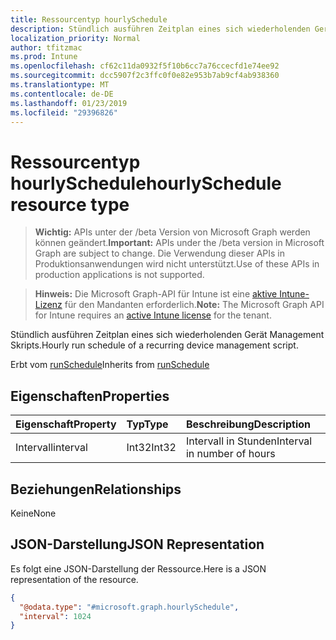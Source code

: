 ```yaml
---
title: Ressourcentyp hourlySchedule
description: Stündlich ausführen Zeitplan eines sich wiederholenden Gerät Management Skripts.
localization_priority: Normal
author: tfitzmac
ms.prod: Intune
ms.openlocfilehash: cf62c11da0932f5f10b6cc7a76ccecfd1e74ee92
ms.sourcegitcommit: dcc5907f2c3ffc0f0e82e953b7ab9cf4ab938360
ms.translationtype: MT
ms.contentlocale: de-DE
ms.lasthandoff: 01/23/2019
ms.locfileid: "29396826"
---
```

# <a name="hourlyschedule-resource-type"></a><span data-ttu-id="55716-103">Ressourcentyp hourlySchedule</span><span class="sxs-lookup"><span data-stu-id="55716-103">hourlySchedule resource type</span></span>

> <span data-ttu-id="55716-104">**Wichtig:** APIs unter der /beta Version von Microsoft Graph werden können geändert.</span><span class="sxs-lookup"><span data-stu-id="55716-104">**Important:** APIs under the /beta version in Microsoft Graph are subject to change.</span></span> <span data-ttu-id="55716-105">Die Verwendung dieser APIs in Produktionsanwendungen wird nicht unterstützt.</span><span class="sxs-lookup"><span data-stu-id="55716-105">Use of these APIs in production applications is not supported.</span></span>

> <span data-ttu-id="55716-106">**Hinweis:** Die Microsoft Graph-API für Intune ist eine [aktive Intune-Lizenz](https://go.microsoft.com/fwlink/?linkid=839381) für den Mandanten erforderlich.</span><span class="sxs-lookup"><span data-stu-id="55716-106">**Note:** The Microsoft Graph API for Intune requires an [active Intune license](https://go.microsoft.com/fwlink/?linkid=839381) for the tenant.</span></span>

<span data-ttu-id="55716-107">Stündlich ausführen Zeitplan eines sich wiederholenden Gerät Management Skripts.</span><span class="sxs-lookup"><span data-stu-id="55716-107">Hourly run schedule of a recurring device management script.</span></span>


<span data-ttu-id="55716-108">Erbt vom [runSchedule](../resources/intune-devices-runschedule.md)</span><span class="sxs-lookup"><span data-stu-id="55716-108">Inherits from [runSchedule](../resources/intune-devices-runschedule.md)</span></span>

## <a name="properties"></a><span data-ttu-id="55716-109">Eigenschaften</span><span class="sxs-lookup"><span data-stu-id="55716-109">Properties</span></span>
|<span data-ttu-id="55716-110">Eigenschaft</span><span class="sxs-lookup"><span data-stu-id="55716-110">Property</span></span>|<span data-ttu-id="55716-111">Typ</span><span class="sxs-lookup"><span data-stu-id="55716-111">Type</span></span>|<span data-ttu-id="55716-112">Beschreibung</span><span class="sxs-lookup"><span data-stu-id="55716-112">Description</span></span>|
|:---|:---|:---|
|<span data-ttu-id="55716-113">Intervall</span><span class="sxs-lookup"><span data-stu-id="55716-113">interval</span></span>|<span data-ttu-id="55716-114">Int32</span><span class="sxs-lookup"><span data-stu-id="55716-114">Int32</span></span>|<span data-ttu-id="55716-115">Intervall in Stunden</span><span class="sxs-lookup"><span data-stu-id="55716-115">Interval in number of hours</span></span>|

## <a name="relationships"></a><span data-ttu-id="55716-116">Beziehungen</span><span class="sxs-lookup"><span data-stu-id="55716-116">Relationships</span></span>
<span data-ttu-id="55716-117">Keine</span><span class="sxs-lookup"><span data-stu-id="55716-117">None</span></span>

## <a name="json-representation"></a><span data-ttu-id="55716-118">JSON-Darstellung</span><span class="sxs-lookup"><span data-stu-id="55716-118">JSON Representation</span></span>
<span data-ttu-id="55716-119">Es folgt eine JSON-Darstellung der Ressource.</span><span class="sxs-lookup"><span data-stu-id="55716-119">Here is a JSON representation of the resource.</span></span>
<!-- {
  "blockType": "resource",
  "@odata.type": "microsoft.graph.hourlySchedule"
}
-->
``` json
{
  "@odata.type": "#microsoft.graph.hourlySchedule",
  "interval": 1024
}
```




